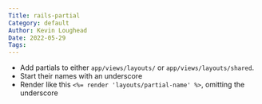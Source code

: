 ```yaml
---
Title: rails-partial
Category: default
Author: Kevin Loughead
Date: 2022-05-29
Tags:
---
```


- Add partials to either `app/views/layouts/` or `app/views/layouts/shared`.
- Start their names with an underscore
- Render like this `<%= render 'layouts/partial-name' %>`, omitting the underscore
